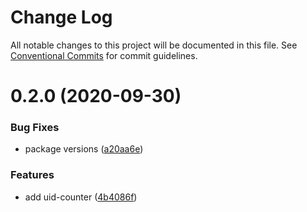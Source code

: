 # Change Log

All notable changes to this project will be documented in this file.
See [Conventional Commits](https://conventionalcommits.org) for commit guidelines.

# 0.2.0 (2020-09-30)


### Bug Fixes

* package versions ([a20aa6e](https://github.com/AlexanderLapygin/dags/commit/a20aa6e797b3bc970ca201819bad22e5211fbabf))


### Features

* add uid-counter ([4b4086f](https://github.com/AlexanderLapygin/dags/commit/4b4086fc431bd0382ef87e240b18d977a587fd37))
